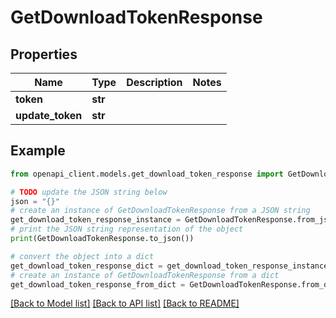 # GetDownloadTokenResponse


## Properties

Name | Type | Description | Notes
------------ | ------------- | ------------- | -------------
**token** | **str** |  | 
**update_token** | **str** |  | 

## Example

```python
from openapi_client.models.get_download_token_response import GetDownloadTokenResponse

# TODO update the JSON string below
json = "{}"
# create an instance of GetDownloadTokenResponse from a JSON string
get_download_token_response_instance = GetDownloadTokenResponse.from_json(json)
# print the JSON string representation of the object
print(GetDownloadTokenResponse.to_json())

# convert the object into a dict
get_download_token_response_dict = get_download_token_response_instance.to_dict()
# create an instance of GetDownloadTokenResponse from a dict
get_download_token_response_from_dict = GetDownloadTokenResponse.from_dict(get_download_token_response_dict)
```
[[Back to Model list]](../README.md#documentation-for-models) [[Back to API list]](../README.md#documentation-for-api-endpoints) [[Back to README]](../README.md)


